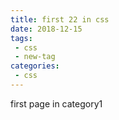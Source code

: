 ```yaml
---
title: first 22 in css
date: 2018-12-15
tags:
 - css
 - new-tag
categories:
 - css
---
```


first page in category1
